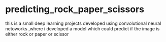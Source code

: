 # predicting_rock_paper_scissors
this is a small deep learning projects developed using convolutional neural netoworks ,where i developed a model which could predict if the image is either rock or paper or scissor
